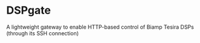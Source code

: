 # DSPgate

A lightweight gateway to enable HTTP-based control of Biamp Tesira DSPs (through its SSH connection)